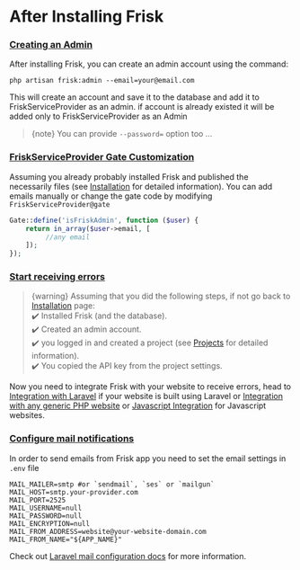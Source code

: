 # After Installing Frisk

 <a name="creating-admin-account"></a>
### [Creating an Admin](#creating-admin-account)

After installing Frisk, you can create an admin account using the command:

    php artisan frisk:admin --email=your@email.com

This will create an account and save it to the database and add it to FriskServiceProvider as an admin.
if account is already existed it will be added only to FriskServiceProvider as an Admin

> {note} You can provide `--password=` option too ...

### [FriskServiceProvider Gate Customization](#gate-customize)

Assuming you already probably installed Frisk and published the necessarily files (see [Installation](./installation#database-installation) for detailed information).
You can add emails manually or change the gate code by modifying ``FriskServiceProvider@gate`` 

```php
Gate::define('isFriskAdmin', function ($user) {
    return in_array($user->email, [
         //any email
    ]);
});
```

 <a name="receiving-errors"></a>
### [Start receiving errors](#receiving-errors)
> {warning} Assuming that you did the following steps, if not go back to [Installation](/installation) page:
<br> ✔️ Installed Frisk (and the database).
<br> ✔️ Created an admin account.
<br> ✔️ you logged in and created a project (see [Projects](/projects) for detailed information).
<br> ✔️ You copied the API key from the project settings.


Now you need to integrate Frisk with your website to receive errors, head to [Integration with Laravel](/laravel-integration) if your website is built using Laravel or  [Integration with any generic PHP website](/generic-php-integration) or [Javascript Integration](/javascript-integration) for Javascript websites.

 <a name="mail-configurations"></a>
### [Configure mail notifications](#mail-configurations)
In order to send emails from Frisk app you need to set the email settings in `.env` file

    MAIL_MAILER=smtp #or `sendmail`, `ses` or `mailgun`
    MAIL_HOST=smtp.your-provider.com
    MAIL_PORT=2525
    MAIL_USERNAME=null
    MAIL_PASSWORD=null
    MAIL_ENCRYPTION=null
    MAIL_FROM_ADDRESS=website@your-website-domain.com
    MAIL_FROM_NAME="${APP_NAME}"

Check out [Laravel mail configuration docs](https://laravel.com/docs/7.x/mail#configuration) for more information.